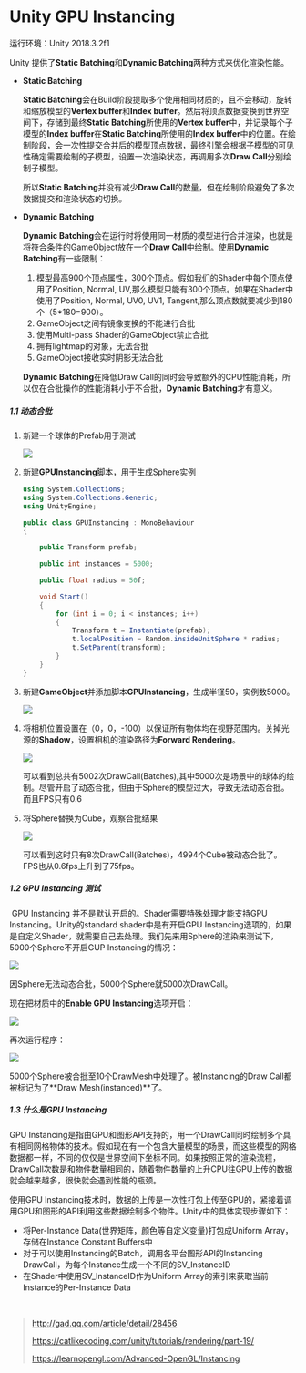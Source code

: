 # Unity GPU Instancing
运行环境：Unity 2018.3.2f1



Unity 提供了**Static Batching**和**Dynamic Batching**两种方式来优化渲染性能。

* **Static Batching**

  **Static Batching**会在Build阶段提取多个使用相同材质的，且不会移动，旋转和缩放模型的**Vertex buffer**和**Index buffer**。然后将顶点数据变换到世界空间下，存储到最终**Static Batching**所使用的**Vertex buffer**中，并记录每个子模型的**Index buffer**在**Static Batching**所使用的**Index buffer**中的位置。在绘制阶段，会一次性提交合并后的模型顶点数据，最终引擎会根据子模型的可见性确定需要绘制的子模型，设置一次渲染状态，再调用多次**Draw Call**分别绘制子模型。

  所以**Static Batching**并没有减少**Draw Call**的数量，但在绘制阶段避免了多次数据提交和渲染状态的切换。

* **Dynamic Batching**

  **Dynamic Batching**会在运行时将使用同一材质的模型进行合并渲染，也就是将符合条件的GameObject放在一个**Draw Call**中绘制。使用**Dynamic Batching**有一些限制：

  1. 模型最高900个顶点属性，300个顶点。假如我们的Shader中每个顶点使用了Position, Normal, UV,那么模型只能有300个顶点。如果在Shader中使用了Position, Normal, UV0, UV1, Tangent,那么顶点数就要减少到180个（5*180=900）。
  2. GameObject之间有镜像变换的不能进行合批
  3. 使用Multi-pass Shader的GameObject禁止合批
  4. 拥有lightmap的对象，无法合批
  5. GameObject接收实时阴影无法合批

  **Dynamic Batching**在降低Draw Call的同时会导致额外的CPU性能消耗，所以仅在合批操作的性能消耗小于不合批，**Dynamic Batching**才有意义。

##### 1.1 动态合批

1. 新建一个球体的Prefab用于测试

   ![](./images/prefab.png)

2. 新建**GPUInstancing**脚本，用于生成Sphere实例

   ```c#
   using System.Collections;
   using System.Collections.Generic;
   using UnityEngine;
   
   public class GPUInstancing : MonoBehaviour 
   {
   
       public Transform prefab;
   
       public int instances = 5000;
   
       public float radius = 50f;
   
       void Start()
       {
           for (int i = 0; i < instances; i++)
           {
               Transform t = Instantiate(prefab);
               t.localPosition = Random.insideUnitSphere * radius;
               t.SetParent(transform);
           }
       }
   }
   
   ```

3. 新建**GameObject**并添加脚本**GPUInstancing**，生成半径50，实例数5000。

   ![](./images/test-object.png)

4. 将相机位置设置在（0，0，-100）以保证所有物体均在视野范围内。关掉光源的**Shadow**，设置相机的渲染路径为**Forward Rendering**。

   ![](./images/sphere-of-spheres.png)

   可以看到总共有5002次DrawCall(Batches),其中5000次是场景中的球体的绘制。尽管开启了动态合批，但由于Sphere的模型过大，导致无法动态合批。而且FPS只有0.6

5. 将Sphere替换为Cube，观察合批结果

   ![](./images/sphere-of-cubes.png)

   可以看到这时只有8次DrawCall(Batches)，4994个Cube被动态合批了。FPS也从0.6fps上升到了75fps。

##### 1.2 GPU Instancing 测试

​	GPU Instancing 并不是默认开启的。Shader需要特殊处理才能支持GPU Instancing。Unity的standard shader中是有开启GPU Instancing选项的，如果是自定义Shader，就需要自己去处理。我们先来用Sphere的渲染来测试下，5000个Sphere不开启GUP Instancing的情况：

![](./images/sphere-no-instancing.png)

因Sphere无法动态合批，5000个Sphere就5000次DrawCall。

现在把材质中的**Enable GPU Instancing**选项开启：

![](./images/enable-instancing.png)

再次运行程序：

![](./images/sphere-instancing.png)

5000个Sphere被合批至10个DrawMesh中处理了。被Instancing的Draw Call都被标记为了**Draw Mesh(instanced)**了。

##### 1.3 什么是GPU Instancing

GPU Instancing是指由GPU和图形API支持的，用一个DrawCall同时绘制多个具有相同网格物体的技术。假如现在有一个包含大量模型的场景，而这些模型的网格数据都一样，不同的仅仅是世界空间下坐标不同。如果按照正常的渲染流程，DrawCall次数是和物件数量相同的，随着物件数量的上升CPU往GPU上传的数据就会越来越多，很快就会遇到性能的瓶颈。

使用GPU Instancing技术时，数据的上传是一次性打包上传至GPU的，紧接着调用GPU和图形的API利用这些数据绘制多个物件。Unity中的具体实现步骤如下：

* 将Per-Instance Data(世界矩阵，颜色等自定义变量)打包成Uniform Array，存储在Instance Constant Buffers中
* 对于可以使用Instancing的Batch，调用各平台图形API的Instancing DrawCall，为每个Instance生成一个不同的SV_InstanceID
* 在Shader中使用SV_InstanceID作为Uniform Array的索引来获取当前Instance的Per-Instance Data



​	

> http://gad.qq.com/article/detail/28456
>
> https://catlikecoding.com/unity/tutorials/rendering/part-19/
>
> https://learnopengl.com/Advanced-OpenGL/Instancing

